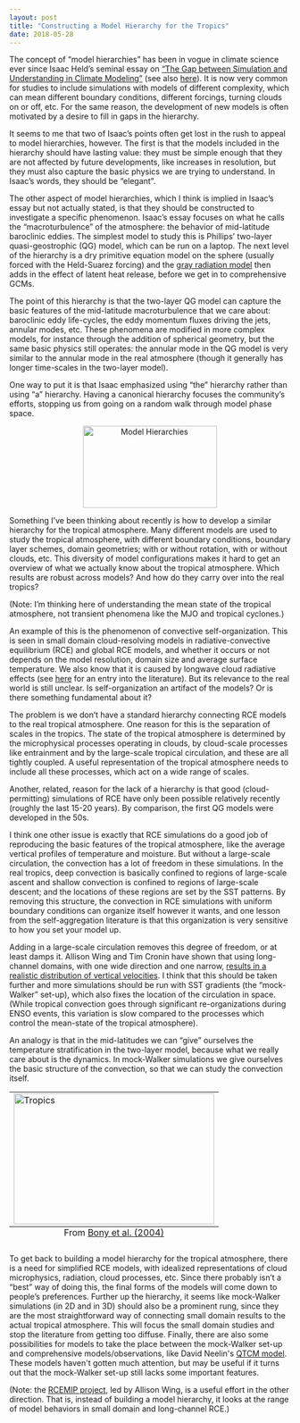 ```yaml
---
layout: post
title: "Constructing a Model Hierarchy for the Tropics"
date: 2018-05-28
---
```


<p markdown="1">The concept of “model hierarchies” has been in vogue in climate science ever since Isaac Held’s seminal essay on <a href="https://www.gfdl.noaa.gov/bibliography/related_files/ih0501.pdf">“The Gap between Simulation and Understanding in Climate Modeling”</a> (see also <a href="https://agupubs.onlinelibrary.wiley.com/doi/full/10.1002/2017MS001038">here</a>). It is now very common for studies to include simulations with models of different complexity, which can mean different boundary conditions, different forcings, turning clouds on or off, etc. For the same reason, the development of new models is often motivated by a desire to fill in gaps in the hierarchy.</p>

<p>It seems to me that two of Isaac’s points often get lost in the rush to appeal to model hierarchies, however. The first is that the models included in the hierarchy should have lasting value: they must be simple enough that they are not affected by future developments, like increases in resolution, but they must also capture the basic physics we are trying to understand. In Isaac’s words, they should be “elegant”.</p>

<p>The other aspect of model hierarchies, which I think is implied in Isaac’s essay but not actually stated, is that they should be constructed to investigate a specific phenomenon. Isaac’s essay focuses on what he calls the “macroturbulence” of the atmosphere: the behavior of mid-latitude baroclinic eddies. The simplest model to study this is Phillips’ two-layer quasi-geostrophic (QG) model, which can be run on a laptop. The next level of the hierarchy is a dry primitive equation model on the sphere (usually forced with the Held-Suarez forcing) and the <a href="https://journals.ametsoc.org/doi/abs/10.1175/JAS3753.1">gray radiation model</a> then adds in the effect of latent heat release, before we get in to comprehensive GCMs.</p>

<p>The point of this hierarchy is that the two-layer QG model can capture the basic features of the mid-latitude macroturbulence that we care about: baroclinic eddy life-cycles, the eddy momentum fluxes driving the jets, annular modes, etc. These phenomena are modified in more complex models, for instance through the addition of spherical geometry, but the same basic physics still operates: the annular mode in the QG model is very similar to the annular mode in the real atmosphere (though it generally has longer time-scales in the two-layer model).</p>

<p>One way to put it is that Isaac emphasized using “the” hierarchy rather than using “a” hierarchy. Having a canonical hierarchy focuses the community’s efforts, stopping us from going on a random walk through model phase space.</p>

<center><img src="http://nicklutsko.github.io/notes/images/hierarchies.png" alt="Model Hierarchies" style="width:240px;height:147px;" class="center"></center>

<p>Something I’ve been thinking about recently is how to develop a similar hierarchy for the tropical atmosphere. Many different models are used to study the tropical atmosphere, with different boundary conditions, boundary layer schemes, domain geometries; with or without rotation, with or without clouds, etc. This diversity of model configurations makes it hard to get an overview of what we actually know about the tropical atmosphere. Which results are robust across models?  And how do they carry over into the real tropics?</p>

<p>(Note: I’m thinking here of understanding the mean state of the tropical atmosphere, not transient phenomena like the MJO and tropical cyclones.)</p>

<p>An example of this is the phenomenon of convective self-organization. This is seen in small domain cloud-resolving models in radiative-convective equilibrium (RCE) and global RCE models, and whether it occurs or not depends on the model resolution, domain size and average surface temperature. We also know that it is caused by longwave cloud radiative effects (see <a href="https://agupubs.onlinelibrary.wiley.com/doi/full/10.1002/2015GL064260">here</a> for an entry into the literature). But its relevance to the real world is still unclear. Is self-organization an artifact of the models? Or is there something fundamental about it?</p>

<p>The problem is we don’t have a standard hierarchy connecting RCE models to the real tropical atmosphere. One reason for this is the separation of scales in the tropics. The state of the tropical atmosphere is determined by the microphysical processes operating in clouds, by cloud-scale processes like entrainment and by the large-scale tropical circulation, and these are all tightly coupled. A useful representation of the tropical atmosphere needs to include all these processes, which act on a wide range of scales.</p>

<p>Another, related, reason for the lack of a hierarchy is that good (cloud-permitting) simulations of RCE have only been possible relatively recently (roughly the last 15-20 years). By comparison, the first QG models were developed in the 50s.</p>

<p>I think one other issue is exactly that RCE simulations do a good job of reproducing the basic features of the tropical atmosphere, like the average vertical profiles of temperature and moisture. But without a large-scale circulation, the convection has a lot of freedom in these simulations. In the real tropics, deep convection is basically confined to regions of large-scale ascent and shallow convection is confined to regions of large-scale descent; and the locations of these regions are set by the SST patterns. By removing this structure, the convection in RCE simulations with uniform boundary conditions can organize itself however it wants, and one lesson from the self-aggregation literature is that this organization is very sensitive to how you set your model up.</p>

<p>Adding in a large-scale circulation removes this degree of freedom, or at least damps it. Allison Wing and Tim Cronin have shown that using long-channel domains, with one wide direction and one narrow, <a href="https://agupubs.onlinelibrary.wiley.com/doi/epdf/10.1002/2017MS001111">results in a realistic distribution of vertical velocities</a>. I think that this should be taken further and more simulations should be run with SST gradients (the “mock-Walker” set-up), which also fixes the location of the circulation in space. (While tropical convection goes through significant re-organizations during ENSO events, this variation is slow compared to the processes which control the mean-state of the tropical atmosphere).</p>

<p>An analogy is that in the mid-latitudes we can “give” ourselves the temperature stratification in the two-layer model, because what we really care about is the dynamics. In mock-Walker simulations we give ourselves the basic structure of the convection, so that we can study the convection itself.</p>

<table class="image">
<tr><td><img src="http://nicklutsko.github.io/notes/images/tropics.png" alt="Tropics" style="width:359px;height:234px;" class="center"></td></tr>
<caption align="bottom" style="text-align: center">From <a href="https://link.springer.com/article/10.1007%2Fs00382-003-0369-6">Bony et al. (2004)</a></caption>
</table>

<p>To get back to building a model hierarchy for the tropical atmosphere, there is a need for simplified RCE models, with idealized representations of cloud microphysics, radiation, cloud processes, etc. Since there probably isn’t a “best” way of doing this, the final forms of the models will come down to people’s preferences. Further up the hierarchy, it seems like mock-Walker simulations (in 2D and in 3D) should also be a prominent rung, since they are the most straightforward way of connecting small domain results to the actual tropical atmosphere. This will focus the small domain studies and stop the literature from getting too diffuse. Finally, there are also some possibilities for models to take the place between the mock-Walker set-up and comprehensive models/observations, like David Neelin's <a href="http://research.atmos.ucla.edu/csi//qtcm_frm.html">QTCM model</a>. These models haven't gotten much attention, but may be useful if it turns out that the mock-Walker set-up still lacks some important features.</p>

<p>(Note: the <a href="https://www.geosci-model-dev.net/11/793/2018/gmd-11-793-2018-discussion.html">RCEMIP project</a>, led by Allison Wing, is a useful effort in the other direction. That is, instead of building a model hierarchy, it looks at the range of model behaviors in small domain and long-channel RCE.) </p>




